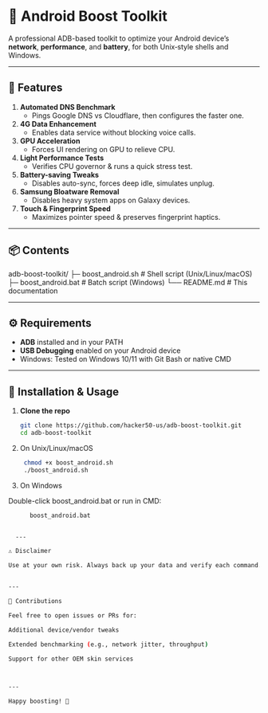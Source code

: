 # 📱 Android Boost Toolkit

A professional ADB-based toolkit to optimize your Android device’s **network**, **performance**, and **battery**, for both Unix‐style shells and Windows.

---

## 📝 Features

1. **Automated DNS Benchmark**  
   - Pings Google DNS vs Cloudflare, then configures the faster one.
2. **4G Data Enhancement**  
   - Enables data service without blocking voice calls.
3. **GPU Acceleration**  
   - Forces UI rendering on GPU to relieve CPU.
4. **Light Performance Tests**  
   - Verifies CPU governor & runs a quick stress test.
5. **Battery-saving Tweaks**  
   - Disables auto-sync, forces deep idle, simulates unplug.
6. **Samsung Bloatware Removal**  
   - Disables heavy system apps on Galaxy devices.
7. **Touch & Fingerprint Speed**  
   - Maximizes pointer speed & preserves fingerprint haptics.

---

## 📦 Contents 
adb-boost-toolkit/ ├─ boost_android.sh     # Shell script (Unix/Linux/macOS)
                                  ├─ boost_android.bat    # Batch script (Windows) └── README.md            # This documentation

---

## ⚙️ Requirements

- **ADB** installed and in your PATH  
- **USB Debugging** enabled on your Android device  
- Windows: Tested on Windows 10/11 with Git Bash or native CMD  

---

## 🚀 Installation & Usage

1. **Clone the repo**  
   ```bash
   git clone https://github.com/hacker50-us/adb-boost-toolkit.git
   cd adb-boost-toolkit 

2. On Unix/Linux/macOS

    ```bash
     chmod +x boost_android.sh
     ./boost_android.sh


3. On Windows

Double-click boost_android.bat or run in CMD:

```bash
      boost_android.bat


  ---

⚠️ Disclaimer

Use at your own risk. Always back up your data and verify each command. Scripts modify system settings and may behave differently across ROMs or Android versions.


---

🤝 Contributions

Feel free to open issues or PRs for:

Additional device/vendor tweaks

Extended benchmarking (e.g., network jitter, throughput)

Support for other OEM skin services



---

Happy boosting! 🚀
